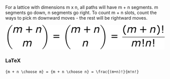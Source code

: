 For a lattice with dimensions m x n, all paths will have m + n segments. m segments go down, n segments go right. To count m + n slots, count the ways to pick m downward moves - the rest will be rightward moves.

![](assets/15.svg)

### LaTeX

```
{m + n \choose m} = {m + n \choose n} = \frac{(m+n)!}{m!n!}
```
